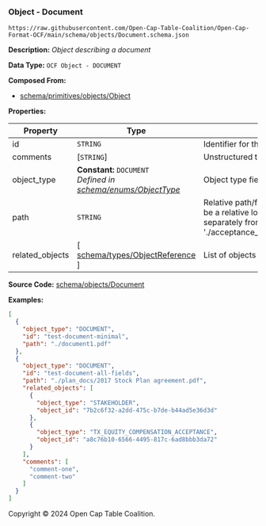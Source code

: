 ### Object - Document

`https://raw.githubusercontent.com/Open-Cap-Table-Coalition/Open-Cap-Format-OCF/main/schema/objects/Document.schema.json`

**Description:** _Object describing a document_

**Data Type:** `OCF Object - DOCUMENT`

**Composed From:**

- [schema/primitives/objects/Object](../primitives/objects/Object.md)

**Properties:**

| Property        | Type                                                                                        | Description                                                                                                                                                                                                                       | Required   |
| --------------- | ------------------------------------------------------------------------------------------- | --------------------------------------------------------------------------------------------------------------------------------------------------------------------------------------------------------------------------------- | ---------- |
| id              | `STRING`                                                                                    | Identifier for the object                                                                                                                                                                                                         | `REQUIRED` |
| comments        | [`STRING`]                                                                                  | Unstructured text comments related to and stored for the object                                                                                                                                                                   | -          |
| object_type     | **Constant:** `DOCUMENT`</br>_Defined in [schema/enums/ObjectType](../enums/ObjectType.md)_ | Object type field                                                                                                                                                                                                                 | `REQUIRED` |
| path            | `STRING`                                                                                    | Relative path/filename for the document. Path is understood to be a relative location within an associated ZIP archive (packaged separately from the OCF archive) e.g. './acceptance_records/John_Wayne_2017_Grant_Agreement.pdf' | `REQUIRED` |
| related_objects | [ [schema/types/ObjectReference](../types/ObjectReference.md) ]                             | List of objects which this document is related to                                                                                                                                                                                 | -          |

**Source Code:** [schema/objects/Document](../../../../schema/objects/Document.schema.json)

**Examples:**

```json
[
  {
    "object_type": "DOCUMENT",
    "id": "test-document-minimal",
    "path": "./document1.pdf"
  },
  {
    "object_type": "DOCUMENT",
    "id": "test-document-all-fields",
    "path": "./plan_docs/2017 Stock Plan agreement.pdf",
    "related_objects": [
      {
        "object_type": "STAKEHOLDER",
        "object_id": "7b2c6f32-a2dd-475c-b7de-b44ad5e36d3d"
      },
      {
        "object_type": "TX_EQUITY_COMPENSATION_ACCEPTANCE",
        "object_id": "a8c76b10-6566-4495-817c-6ad8bbb3da72"
      }
    ],
    "comments": [
      "comment-one",
      "comment-two"
    ]
  }
]
```

Copyright © 2024 Open Cap Table Coalition.

